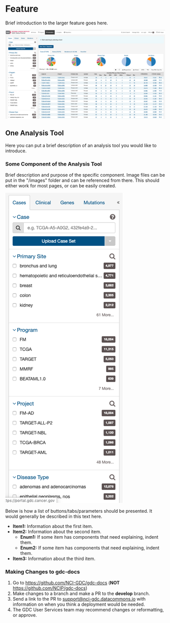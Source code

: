 # Feature

Brief introduction to the larger feature goes here.

[![Exploration Page](images/GDC-Exploration-Page_v6.png)](images/GDC-Exploration-Page_v6.png "Click to see the full image.")

## One Analysis Tool
Here you can put a brief description of an analysis tool you would like to introduce.

### Some Component of the Analysis Tool

Brief description and purpose of the specific component. Image files can be put in the "/images" folder and can be referenced from there. This should either work for most pages, or can be easily created.

[![Exploration Case Filters](images/Exploration-Cases-Filter_v2.png)](images/Exploration-Cases-Filter_v2.png "Click to see the full image.")

Below is how a list of buttons/tabs/parameters should be presented. It would generally be described in this text here.

* __Item1:__ Information about the first item.
* __Item2:__ Information about the second item.
    * __Enum1:__ If some item has components that need explaining, indent them.
    * __Enum2:__ If some item has components that need explaining, indent them.
* __Item3:__ Information about the third item.

### Making Changes to gdc-docs

1. Go to https://github.com/NCI-GDC/gdc-docs (__NOT__ https://github.com/NCIP/gdc-docs)
1. Make changes to a branch and make a PR to the __develop__ branch.
1. Send a link to the PR to support@nci-gdc.datacommons.io with information on when you think a deployment would be needed.
1. The GDC User Services team may recommend changes or reformatting, or approve.  
